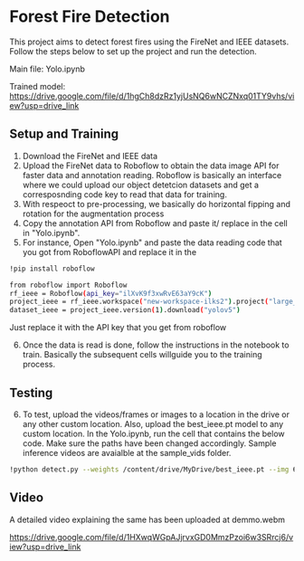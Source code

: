 # Forest Fire Detection

This project aims to detect forest fires using the FireNet and IEEE datasets. Follow the steps below to set up the project and run the detection.


Main file: Yolo.ipynb

Trained model: https://drive.google.com/file/d/1hgCh8dzRz1yjUsNQ6wNCZNxq01TY9vhs/view?usp=drive_link

## Setup and Training

1. Download the FireNet and IEEE data
2. Upload the FireNet data to Roboflow to obtain the data image API for faster data and annotation reading. Roboflow is basically an interface where we could upload our object detetcion datasets and get a corresposnding code key to read that data for training. 
3. With respeoct to pre-processing, we basically do horizontal fipping and rotation for the augmentation process
4. Copy the annotation API from Roboflow and paste it/ replace in the cell in "Yolo.ipynb". 
5. For instance, Open "Yolo.ipynb" and paste the data reading code that you got from RoboflowAPI and replace it in the 

```bash
!pip install roboflow

from roboflow import Roboflow
rf_ieee = Roboflow(api_key="ilXvK9f3xwRvE63aY9cK")
project_ieee = rf_ieee.workspace("new-workspace-ilks2").project("large_det")
dataset_ieee = project_ieee.version(1).download("yolov5")
```
Just replace it with the API key that you get from roboflow

6. Once the data is read is done, follow the instructions in the notebook to train. Basically the subsequent cells willguide you to the training process.

## Testing

6. To test, upload the videos/frames or images to a location in the drive or any other custom location. Also,  upload the best_ieee.pt model to any custom location. In the Yolo.ipynb, run the cell that contains the below code. Make sure the paths have been changed accordingly. Sample inference videos are avaialble at the sample_vids folder. 

```bash
!python detect.py --weights /content/drive/MyDrive/best_ieee.pt --img 640 --conf 0.4 --source /content/drive/MyDrive/field14.mp4 --save-txt
```
## Video

A detailed video explaining the same has been uploaded at demmo.webm

https://drive.google.com/file/d/1HXwqWGpAJjrvxGD0MmzPzoi6w3SRrcj6/view?usp=drive_link

